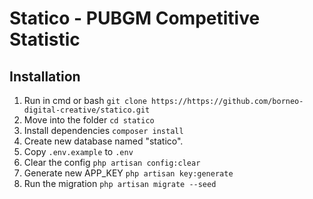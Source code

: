 # Statico - PUBGM Competitive Statistic

Installation
-----------

  1. Run in cmd or bash `git clone https://https://github.com/borneo-digital-creative/statico.git`
  2. Move into the folder `cd statico`
  3. Install dependencies `composer install`
  4. Create new database named "statico".
  5. Copy `.env.example` to `.env`
  6. Clear the config `php artisan config:clear`
  7. Generate new APP_KEY `php artisan key:generate`
  8. Run the migration `php artisan migrate --seed`
